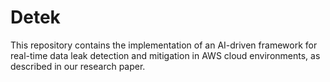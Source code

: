 # Detek
This repository contains the implementation of an AI-driven framework for real-time data leak detection and mitigation in AWS cloud environments, as described in our research paper.
